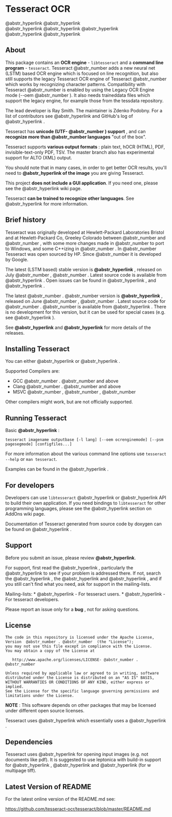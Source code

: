# Tesseract OCR

@abstr_hyperlink @abstr_hyperlink   
@abstr_hyperlink @abstr_hyperlink @abstr_hyperlink   
@abstr_hyperlink @abstr_hyperlink 

## About

This package contains an **OCR engine** \- `libtesseract` and a **command line program** \- `tesseract`. Tesseract @abstr_number adds a new neural net (LSTM) based OCR engine which is focused on line recognition, but also still supports the legacy Tesseract OCR engine of Tesseract @abstr_number which works by recognizing character patterns. Compatibility with Tesseract @abstr_number is enabled by using the Legacy OCR Engine mode (--oem @abstr_number ). It also needs traineddata files which support the legacy engine, for example those from the tessdata repository.

The lead developer is Ray Smith. The maintainer is Zdenko Podobny. For a list of contributors see @abstr_hyperlink and GitHub's log of @abstr_hyperlink .

Tesseract has **unicode (UTF- @abstr_number ) support** , and can **recognize more than @abstr_number languages** "out of the box".

Tesseract supports **various output formats** : plain text, hOCR (HTML), PDF, invisible-text-only PDF, TSV. The master branch also has experimental support for ALTO (XML) output.

You should note that in many cases, in order to get better OCR results, you'll need to **@abstr_hyperlink of the image** you are giving Tesseract.

This project **does not include a GUI application**. If you need one, please see the @abstr_hyperlink wiki page.

Tesseract **can be trained to recognize other languages**. See @abstr_hyperlink for more information.

## Brief history

Tesseract was originally developed at Hewlett-Packard Laboratories Bristol and at Hewlett-Packard Co, Greeley Colorado between @abstr_number and @abstr_number , with some more changes made in @abstr_number to port to Windows, and some C++izing in @abstr_number . In @abstr_number Tesseract was open sourced by HP. Since @abstr_number it is developed by Google.

The latest (LSTM based) stable version is **@abstr_hyperlink** , released on July @abstr_number , @abstr_number . Latest source code is available from @abstr_hyperlink . Open issues can be found in @abstr_hyperlink , and @abstr_hyperlink .

The latest @abstr_number . @abstr_number version is **@abstr_hyperlink** , released on June @abstr_number , @abstr_number . Latest source code for @abstr_number . @abstr_number is available from @abstr_hyperlink . There is no development for this version, but it can be used for special cases (e.g. see @abstr_hyperlink ).

See **@abstr_hyperlink** and **@abstr_hyperlink** for more details of the releases.

## Installing Tesseract

You can either @abstr_hyperlink or @abstr_hyperlink .

Supported Compilers are:

  * GCC @abstr_number . @abstr_number and above
  * Clang @abstr_number . @abstr_number and above
  * MSVC @abstr_number , @abstr_number , @abstr_number 



Other compilers might work, but are not officially supported.

## Running Tesseract

Basic **@abstr_hyperlink** :
    
    
    tesseract imagename outputbase [-l lang] [--oem ocrenginemode] [--psm pagesegmode] [configfiles...]
    

For more information about the various command line options use `tesseract --help` or `man tesseract`.

Examples can be found in the @abstr_hyperlink .

## For developers

Developers can use `libtesseract` @abstr_hyperlink or @abstr_hyperlink API to build their own application. If you need bindings to `libtesseract` for other programming languages, please see the @abstr_hyperlink section on AddOns wiki page.

Documentation of Tesseract generated from source code by doxygen can be found on @abstr_hyperlink .

## Support

Before you submit an issue, please review **@abstr_hyperlink**.

For support, first read the @abstr_hyperlink , particularly the @abstr_hyperlink to see if your problem is addressed there. If not, search the @abstr_hyperlink , the @abstr_hyperlink and @abstr_hyperlink , and if you still can't find what you need, ask for support in the mailing-lists.

Mailing-lists: * @abstr_hyperlink - For tesseract users. * @abstr_hyperlink - For tesseract developers.

Please report an issue only for a **bug** , not for asking questions.

## License
    
    
    The code in this repository is licensed under the Apache License, Version  @abstr_number . @abstr_number  (the "License");
    you may not use this file except in compliance with the License.
    You may obtain a copy of the License at
    
       http://www.apache.org/licenses/LICENSE- @abstr_number . @abstr_number 
    
    Unless required by applicable law or agreed to in writing, software
    distributed under the License is distributed on an "AS IS" BASIS,
    WITHOUT WARRANTIES OR CONDITIONS OF ANY KIND, either express or implied.
    See the License for the specific language governing permissions and
    limitations under the License.
    

**NOTE** : This software depends on other packages that may be licensed under different open source licenses.

Tesseract uses @abstr_hyperlink which essentially uses a @abstr_hyperlink .

## Dependencies

Tesseract uses @abstr_hyperlink for opening input images (e.g. not documents like pdf). It is suggested to use leptonica with build-in support for @abstr_hyperlink , @abstr_hyperlink and @abstr_hyperlink (for w multipage tiff).

## Latest Version of README

For the latest online version of the README.md see:

https://github.com/tesseract-ocr/tesseract/blob/master/README.md
